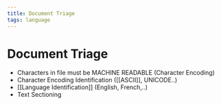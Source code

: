 ```yaml
---
title: Document Triage
tags: language
---
```


# Document Triage
- Characters in file must be MACHINE READABLE (Character Encoding)
- Character Encoding Identification ([[ASCII]], UNICODE..)
- [[Language Identification]] (English, French,..)
- Text Sectioning
















































